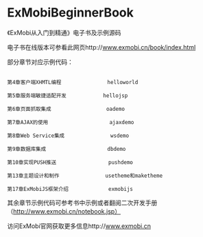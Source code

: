 ﻿ExMobiBeginnerBook
==================

《ExMobi从入门到精通》电子书及示例源码


电子书在线版本可参看此网页http://www.exmobi.cn/book/index.html


部分章节对应示例代码：
<pre><code>
第4章客户端XHMTL编程               helloworld

第5章服务端敏捷适配开发            hellojsp

第6章页面抓取集成                  oademo

第7章AJAX的使用                    ajaxdemo

第8章Web Service集成               wsdemo

第9章数据库集成                    dbdemo

第10章实现PUSH推送                 pushdemo

第13章主题设计和制作               usetheme和maketheme

第17章ExMobiJS框架介绍             exmobijs
</code></pre>


其余章节示例代码可参考书中示例或者翻阅二次开发手册（http://www.exmobi.cn/notebook.jsp）

访问ExMobi官网获取更多信息http://www.exmobi.cn





